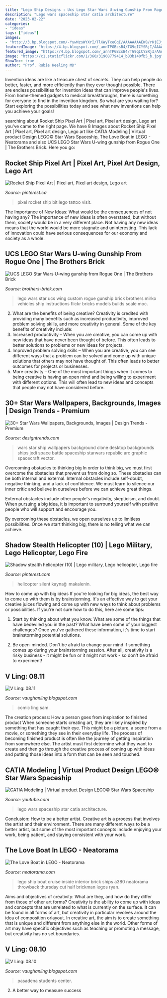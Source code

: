 ```yaml
---
title: "Lego Ship Designs : Ucs Lego Star Wars U-wing Gunship From Rogue One"
description: "Lego wars spaceship star catia architecture"
date: "2023-02-22"
categories:
- "ideas"
tags: ["ideas"]
images:
- "http://3.bp.blogspot.com/-YywNzsWYXrI/TlXWyTxeCqI/AAAAAAAAEW8/rKjEJjboZ08/s1600/comicon+5.JPG"
featuredImage: "https://4.bp.blogspot.com/_annTPGBcsB4/TG9qICYSRjI/AAAAAAAAD3c/W6fEb69frwg/s1600/IMGP5817.JPG"
featured_image: "https://4.bp.blogspot.com/_annTPGBcsB4/TG9qICYSRjI/AAAAAAAAD3c/W6fEb69frwg/s1600/IMGP5817.JPG"
image: "https://c1.staticflickr.com/1/360/31908779414_b83b140fb5_b.jpg"
ShowToc: true
author: "Prof. Rubie Keeling MD"
---
```



Invention ideas are like a treasure chest of secrets. They can help people do better, faster, and more efficiently than they ever thought possible. There are endless possibilities for invention ideas that can improve people's lives. From home-themed gadgets to medical breakthroughs, there is something for everyone to find in the invention kingdom. So what are you waiting for? Start exploring the possibilities today and see what new inventions can help you achieve your goals!

	

		
searching about Rocket Ship Pixel Art | Pixel art, Pixel art design, Lego art you've came to the right page. We have 8 Images about Rocket Ship Pixel Art | Pixel art, Pixel art design, Lego art like CATIA Modeling | Virtual product Design LEGO© Star Wars Spaceship, The Love Boat in LEGO - Neatorama and also UCS LEGO Star Wars U-wing gunship from Rogue One | The Brothers Brick. Here you go:
		
    
## Rocket Ship Pixel Art | Pixel Art, Pixel Art Design, Lego Art

<img loading=lazy src="https://i.pinimg.com/736x/f5/71/d2/f571d2f592b3d163f9c3384904f748c4--rocket-ships-pixel-art.jpg" onerror="this.onerror=null;this.src='https://tse3.mm.bing.net/th?id=OIP.3JliW9T3GpZ4d7RzFxt6WAHaE5&amp;pid=15.1';" alt="Rocket Ship Pixel Art | Pixel art, Pixel art design, Lego art">

_Source: pinterest.ca_

>pixel rocket ship bit lego tattoo visit. 

	

The Importance of New Ideas: What would be the consequences of not having any?
The importance of new ideas is often overstated, but without them, society would be in a very different place. Not having any new ideas means that the world would be more stagnate and uninteresting. This lack of innovation could have serious consequences for our economy and society as a whole.

    
## UCS LEGO Star Wars U-wing Gunship From Rogue One | The Brothers Brick

<img loading=lazy src="https://c1.staticflickr.com/1/360/31908779414_b83b140fb5_b.jpg" onerror="this.onerror=null;this.src='https://tse2.mm.bing.net/th?id=OIP.M957GdYTfWN3U2LHJm1KhQHaEn&amp;pid=15.1';" alt="UCS LEGO Star Wars U-wing gunship from Rogue One | The Brothers Brick">

_Source: brothers-brick.com_

>lego wars star ucs wing custom rogue gunship brick brothers mirko vehicles ship instructions flickr bricks models builds scale moc. 

	

2. What are the benefits of being creative?
Creativity is credited with providing many benefits such as increased productivity, improved problem solving skills, and more creativity in general. Some of the key benefits of creativity include: 
1. Increased productivity – When you are creative, you can come up with new ideas that have never been thought of before. This often leads to better solutions to problems or new ideas for projects. 
2. Improved problem solving skills – When you are creative, you can see different ways that a problem can be solved and come up with unique solutions that others may not have thought of. This often leads to better outcomes for projects or businesses. 
3. More creativity – One of the most important things when it comes to being creative is having an open mind and being willing to experiment with different options. This will often lead to new ideas and concepts that people may not have considered before.

    
## 30+ Star Wars Wallpapers, Backgrounds, Images | Design Trends - Premium

<img loading=lazy src="https://images.designtrends.com/wp-content/uploads/2016/04/07072949/Star-Wars-Ship-Wallpaper.jpg" onerror="this.onerror=null;this.src='https://tse1.mm.bing.net/th?id=OIP.aab7mTn1hRPmegIsrKDQXQHaEo&amp;pid=15.1';" alt="30+ Star Wars Wallpapers, Backgrounds, Images | Design Trends - Premium">

_Source: designtrends.com_

>wars star ship wallpapers background clone desktop backgrounds ships jedi space battle spaceship starwars republic arc graphic spacecraft vector. 

	

Overcoming obstacles to thinking big
In order to think big, we must first overcome the obstacles that prevent us from doing so. These obstacles can be both internal and external.
Internal obstacles include self-doubt, negative thinking, and a lack of confidence. We must learn to silence our inner critic and believe in ourselves before we can achieve great things.

External obstacles include other people's negativity, skepticism, and doubt. When pursuing a big idea, it is important to surround yourself with positive people who will support and encourage you.

By overcoming these obstacles, we open ourselves up to limitless possibilities. Once we start thinking big, there is no telling what we can achieve.

    
## Shadow Stealth Helicopter (10) | Lego Military, Lego Helicopter, Lego Fire

<img loading=lazy src="https://i.pinimg.com/736x/70/c1/ef/70c1ef14d221e45d54ff6b02f88d3266.jpg" onerror="this.onerror=null;this.src='https://tse1.mm.bing.net/th?id=OIP.WXoTpc6acueJthkx0zIVmgE4DH&amp;pid=15.1';" alt="Shadow stealth helicopter (10) | Lego military, Lego helicopter, Lego fire">

_Source: pinterest.com_

>helicopter silent kaynağı makalenin. 

	

How to come up with big ideas
If you're looking for big ideas, the best way to come up with them is by brainstorming. It's an effective way to get your creative juices flowing and come up with new ways to think about problems or possibilities. If you're not sure how to do this, here are some tips:
1. Start by thinking about what you know. What are some of the things that have bedeviled you in the past? What have been some of your biggest challenges? Once you've gathered these information, it's time to start brainstorming potential solutions.

2. Be open-minded. Don't be afraid to change your mind if something comes up during your brainstorming session. After all, creativity is a risky business - it might be fun or it might not work - so don't be afraid to experiment!


    
## V Ling: 08.11

<img loading=lazy src="http://3.bp.blogspot.com/-YywNzsWYXrI/TlXWyTxeCqI/AAAAAAAAEW8/rKjEJjboZ08/s1600/comicon+5.JPG" onerror="this.onerror=null;this.src='https://tse2.mm.bing.net/th?id=OIP.7XgKgR4LjI1rrV_galma7wHaJ6&amp;pid=15.1';" alt="V Ling: 08.11">

_Source: vaughanling.blogspot.com_

>comic ling sam. 

	

The creation process: How a person goes from inspiration to finished product
When someone starts creating art, they are likely inspired by something that has caught their eye. This might be a picture, a scene from a movie, or something they see in their everyday life. The process of becoming finished product is often like the journey of getting inspiration from somewhere else. The artist must first determine what they want to create and then go through the creative process of coming up with ideas and putting those ideas into a form that can be seen and touched.

    
## CATIA Modeling | Virtual Product Design LEGO© Star Wars Spaceship

<img loading=lazy src="https://i.ytimg.com/vi/B8aEab9FEGE/maxresdefault.jpg" onerror="this.onerror=null;this.src='https://tse2.mm.bing.net/th?id=OIP.RcB6R1KC1p9xb1Bz3DyIcgHaEK&amp;pid=15.1';" alt="CATIA Modeling | Virtual product Design LEGO© Star Wars Spaceship">

_Source: youtube.com_

>lego wars spaceship star catia architecture. 

	

Conclusion: How to be a better artist.
Creative art is a process that involves the artist and their environment. There are many different ways to be a better artist, but some of the most important concepts include enjoying your work, being patient, and staying consistent with your work.

    
## The Love Boat In LEGO - Neatorama

<img loading=lazy src="http://www.neatorama.com/wp-content/uploads/2011/06/frontinterior-500x375.jpg" onerror="this.onerror=null;this.src='https://tse3.mm.bing.net/th?id=OIP.cEc9L1YC74LU4qQCMIhPfgHaFj&amp;pid=15.1';" alt="The Love Boat in LEGO - Neatorama">

_Source: neatorama.com_

>lego ship boat cruise inside interior brick ships a380 neatorama throwback thursday cut half brickman legos ryan. 

	

Aims and objectives of creativity: What are they, and how do they differ from those of other art forms?
Creativity is the ability to come up with ideas and concepts that are unrelated to what is currently on the surface. It can be found in all forms of art, but creativity in particular revolves around the idea of composition orlayout. In creative art, the aim is to create something that is unique and different from anything else in the world. Other forms of art may have specific objectives such as teaching or promoting a message, but creativity has no set boundaries.

    
## V Ling: 08.10

<img loading=lazy src="https://4.bp.blogspot.com/_annTPGBcsB4/TG9qICYSRjI/AAAAAAAAD3c/W6fEb69frwg/s1600/IMGP5817.JPG" onerror="this.onerror=null;this.src='https://tse3.mm.bing.net/th?id=OIP.b4uUiVtEnpu4QxMXzleEfwHaE7&amp;pid=15.1';" alt="V Ling: 08.10">

_Source: vaughanling.blogspot.com_

>pasadena students center. 

	

2. A better way to measure success

